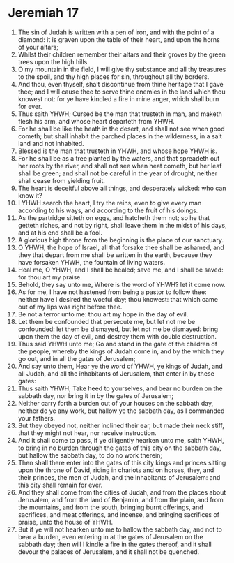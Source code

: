 ﻿# Jeremiah 17
1. The sin of Judah is written with a pen of iron, and with the point of a diamond: it is graven upon the table of their heart, and upon the horns of your altars; 
2. Whilst their children remember their altars and their groves by the green trees upon the high hills. 
3. O my mountain in the field, I will give thy substance and all thy treasures to the spoil, and thy high places for sin, throughout all thy borders. 
4. And thou, even thyself, shalt discontinue from thine heritage that I gave thee; and I will cause thee to serve thine enemies in the land which thou knowest not: for ye have kindled a fire in mine anger, which shall burn for ever. 
5.  Thus saith YHWH; Cursed be the man that trusteth in man, and maketh flesh his arm, and whose heart departeth from YHWH. 
6. For he shall be like the heath in the desert, and shall not see when good cometh; but shall inhabit the parched places in the wilderness, in a salt land and not inhabited. 
7. Blessed is the man that trusteth in YHWH, and whose hope YHWH is. 
8. For he shall be as a tree planted by the waters, and that spreadeth out her roots by the river, and shall not see when heat cometh, but her leaf shall be green; and shall not be careful in the year of drought, neither shall cease from yielding fruit. 
9.  The heart is deceitful above all things, and desperately wicked: who can know it? 
10. I YHWH search the heart, I try the reins, even to give every man according to his ways, and according to the fruit of his doings. 
11. As the partridge sitteth on eggs, and hatcheth them not; so he that getteth riches, and not by right, shall leave them in the midst of his days, and at his end shall be a fool. 
12.  A glorious high throne from the beginning is the place of our sanctuary. 
13. O YHWH, the hope of Israel, all that forsake thee shall be ashamed, and they that depart from me shall be written in the earth, because they have forsaken YHWH, the fountain of living waters. 
14. Heal me, O YHWH, and I shall be healed; save me, and I shall be saved: for thou art my praise. 
15.  Behold, they say unto me, Where is the word of YHWH? let it come now. 
16. As for me, I have not hastened from being a pastor to follow thee: neither have I desired the woeful day; thou knowest: that which came out of my lips was right before thee. 
17. Be not a terror unto me: thou art my hope in the day of evil. 
18. Let them be confounded that persecute me, but let not me be confounded: let them be dismayed, but let not me be dismayed: bring upon them the day of evil, and destroy them with double destruction. 
19.  Thus said YHWH unto me; Go and stand in the gate of the children of the people, whereby the kings of Judah come in, and by the which they go out, and in all the gates of Jerusalem; 
20. And say unto them, Hear ye the word of YHWH, ye kings of Judah, and all Judah, and all the inhabitants of Jerusalem, that enter in by these gates: 
21. Thus saith YHWH; Take heed to yourselves, and bear no burden on the sabbath day, nor bring it in by the gates of Jerusalem; 
22. Neither carry forth a burden out of your houses on the sabbath day, neither do ye any work, but hallow ye the sabbath day, as I commanded your fathers. 
23. But they obeyed not, neither inclined their ear, but made their neck stiff, that they might not hear, nor receive instruction. 
24. And it shall come to pass, if ye diligently hearken unto me, saith YHWH, to bring in no burden through the gates of this city on the sabbath day, but hallow the sabbath day, to do no work therein; 
25. Then shall there enter into the gates of this city kings and princes sitting upon the throne of David, riding in chariots and on horses, they, and their princes, the men of Judah, and the inhabitants of Jerusalem: and this city shall remain for ever. 
26. And they shall come from the cities of Judah, and from the places about Jerusalem, and from the land of Benjamin, and from the plain, and from the mountains, and from the south, bringing burnt offerings, and sacrifices, and meat offerings, and incense, and bringing sacrifices of praise, unto the house of YHWH. 
27. But if ye will not hearken unto me to hallow the sabbath day, and not to bear a burden, even entering in at the gates of Jerusalem on the sabbath day; then will I kindle a fire in the gates thereof, and it shall devour the palaces of Jerusalem, and it shall not be quenched. 

